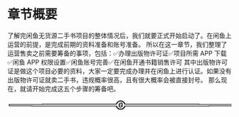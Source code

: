 # 章节概要

了解完闲鱼无货源二手书项目的整体情况后，我们就要正式开始启动了。在闲鱼上运营的前提，是完成前期的资料准备和账号准备。
所以在这一章节，我们整理了运营售卖之前需要筹备的事项，包括：✅办理出版物许可证✅项目所需 APP 下载✅闲鱼 APP 权限设置✅闲鱼账号完善✅在闲鱼开通书籍销售许可
其中出版物许可证是做这个项目必要的资料，大家一定要完成办理并在闲鱼上进行认证。如果没有出版物许可证就卖二手书，违规概率很高，且有很大概率会被直接封号。
那么现在，就请开始完成这五个步骤的筹备吧。

![](img/ab7dc6b1e88a35f9e4a63d42b13ad5e2.png)